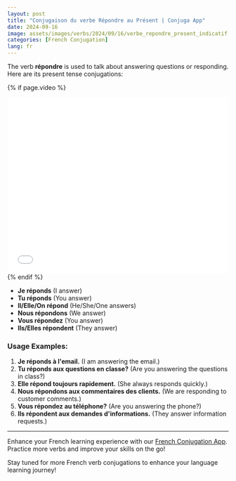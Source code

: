 ```yaml
---
layout: post
title: "Conjugaison du verbe Répondre au Présent | Conjuga App"
date: 2024-09-16
image: assets/images/verbs/2024/09/16/verbe_repondre_present_indicatif.png
categories: [French Conjugation]
lang: fr
---
```


The verb **répondre** is used to talk about answering questions or responding. Here are its present tense conjugations:

<!-- Video Embed Section -->
{% if page.video %}
<div class="video-embed">
  <iframe width="100%" height="400" src="{{ page.video | escape }}" frameborder="0" allowfullscreen></iframe>
</div>
{% endif %}

- **Je réponds** (I answer)
- **Tu réponds** (You answer)
- **Il/Elle/On répond** (He/She/One answers)
- **Nous répondons** (We answer)
- **Vous répondez** (You answer)
- **Ils/Elles répondent** (They answer)

### Usage Examples:

1. **Je réponds à l'email.** (I am answering the email.)
2. **Tu réponds aux questions en classe?** (Are you answering the questions in class?)
3. **Elle répond toujours rapidement.** (She always responds quickly.)
4. **Nous répondons aux commentaires des clients.** (We are responding to customer comments.)
5. **Vous répondez au téléphone?** (Are you answering the phone?)
6. **Ils répondent aux demandes d'informations.** (They answer information requests.)

---

Enhance your French learning experience with our [French Conjugation App]({{site.appStore.url}}). Practice more verbs and improve your skills on the go!

Stay tuned for more French verb conjugations to enhance your language learning journey!